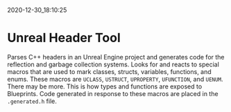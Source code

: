 2020-12-30_18:10:25

# Unreal Header Tool

Parses C++ headers in an Unreal Engine project and generates code for the reflection and garbage collection systems.
Looks for and reacts to special macros that are used to mark classes, structs, variables, functions, and enums.
These macros are `UCLASS`, `USTRUCT`, `UPROPERTY`, `UFUNCTION`, and `UENUM`.
There may be more.
This is how types and functions are exposed to Blueprints.
Code generated in response to these macros are placed in the `.generated.h` file.
